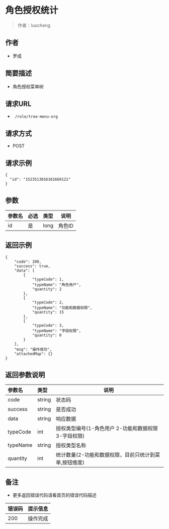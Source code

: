 # 角色授权统计

> 作者：luocheng

## 作者

- 罗成
    
## 简要描述

- 角色授权菜单树

## 请求URL
- ` /role/tree-menu-org`
  
## 请求方式
- POST 

## 请求示例

```
{
  "id": "1523513016161669121"
}
```


## 参数

|参数名|必选|类型|说明|
|:----    |:---|:----- |-----   |
|id |是  |long | 角色ID   |



## 返回示例 

```
{
    "code": 200,
    "success": true,
    "data": [
        {
            "typeCode": 1,
            "typeName": "角色用户",
            "quantity": 2
        },
        {
            "typeCode": 2,
            "typeName": "功能和数据权限",
            "quantity": 15
        },
        {
            "typeCode": 3,
            "typeName": "字段权限",
            "quantity": 0
        }
    ],
    "msg": "操作成功",
    "attachedMap": {}
}
```


## 返回参数说明
|参数名|类型|说明|
|:-----  |:-----|-----                           |
|code | string   | 状态码 |
|success | string   | 是否成功 |
|data | string   | 响应数据 |
|typeCode| int   | 授权类型编号(1-角色用户 2-功能和数据权限 3-字段权限) |
|typeName| string   | 授权类型名称 |
|quantity| int   | 统计数量(2-功能和数据权限，目前只统计到菜单,按钮维度) |


## 备注 

- 更多返回错误代码请看首页的错误代码描述

|错误码|提示信息|
|:----    |:---|
|200 |操作完成  |